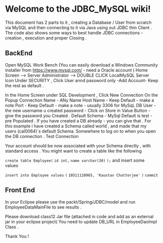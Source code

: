 # Welcome to the JDBC_MySQL wiki!
This document has 2 parts to it , creating a Database / User from scratch via MySQL and then connecting to it via Java using out JDBC thin Client .  The code also shows some ways to best handle JDBC connections - creation , execution and proper Closing .
## BackEnd 
Open MySQL Work Bench
(You can easily download a Windows Community installer from https://www.mysql.com/ - need a Oracle account )
Home Screen --> Server Administrator --> DOUBLE CLICK LocalMySQL Server Icon 
Under SECURITY , Click User annd password only -Add Account- Keep the rest as default .

In the Home Screen under SQL Development , Click New Connection
On the Popup 
Connection Name - ANy Name 
Host Name - Keep Default - make a note
Port - Keep Default - make a note - usually 3306 for MySqL DB
User - the new username u created 
password - Click on Store in Value Button - give the password you Created .
Default Schema - MySql Default is test - pre Populated . If you have created a DB already - you can give that . For this example i have created a Schema called world , and made that my users (cal0064)`s default Schema. Somewhere to log on to when you open the DB connection .
Test Connection 

Your account should be now associated with your Schema directly , with standard access .  You might want to create a table like the following 

`create table Employee(`
`id int,`
`name varchar(30)`
`);`
and insert some values

`insert into Employee values`
`(`
`10511110965, 'Kaustav Chatterjee'`
`)`
`commit`

## Front End 

In your Eclipse please use the packt/Spring/JDBC/model and run EmployeeDataMainFile to see results .

Please download class12 Jar file (attached in code and add as an external jar in your eclipse project(
You need to update DB_URL in EmployeeDaoImpl Class .

Thank You !
